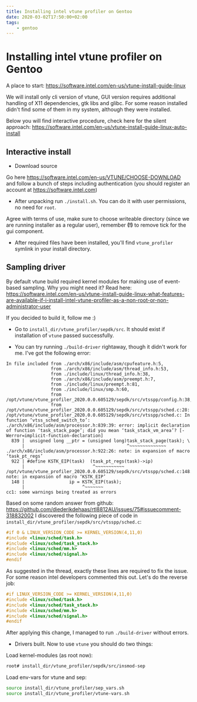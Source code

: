 ```yaml
---
title: Installing intel vtune profiler on Gentoo
date: 2020-03-02T17:50:00+02:00
tags:
    - gentoo
---
```

# Installing intel vtune profiler on Gentoo
A place to start: https://software.intel.com/en-us/vtune-install-guide-linux

We will install only cli version of vtune, GUI version requires additional handling of X11 dependencies,
gtk libs and glibc. For some reason installed didn't find some of them in my system, although they were installed.

Below you will find interactive procedure, check here for the silent approach: https://software.intel.com/en-us/vtune-install-guide-linux-auto-install

## Interactive install

* Download source

Go here https://software.intel.com/en-us/VTUNE/CHOOSE-DOWNLOAD and follow a bunch of steps including
authentication (you should register an account at https://software.intel.com)

* After unpacking run `./install.sh`. You can do it with user permissions, no need for `root`.

Agree with terms of use, make sure to choose writeable directory (since we are running installer
as a regular user), remember **(!)** to remove tick for the gui component.

* After required files have been installed, you'll find `vtune_profiler` symlink in your install directory.

## Sampling driver

By default vtune build required kernel modules for making use of event-based sampling. Why you might need it?
Read here: https://software.intel.com/en-us/vtune-install-guide-linux-what-features-are-available-if-i-install-intel-vtune-profiler-as-a-non-root-or-non-administrator-user

If you decided to build it, follow me :)

* Go to `install_dir/vtune_profiler/sepdk/src`. It should exist if installation of `vtune` passed successfully.

* You can try running `./build-driver` rightaway, though it didn't work for me. I've got the following error:

```
In file included from ./arch/x86/include/asm/cpufeature.h:5,
                 from ./arch/x86/include/asm/thread_info.h:53,
                 from ./include/linux/thread_info.h:38,
                 from ./arch/x86/include/asm/preempt.h:7,
                 from ./include/linux/preempt.h:81,
                 from ./include/linux/smp.h:60,
                 from /opt/vtune/vtune_profiler_2020.0.0.605129/sepdk/src/vtsspp/config.h:38,
                 from /opt/vtune/vtune_profiler_2020.0.0.605129/sepdk/src/vtsspp/sched.c:28:
/opt/vtune/vtune_profiler_2020.0.0.605129/sepdk/src/vtsspp/sched.c: In function ‘vtss_sched_switch_to’:
./arch/x86/include/asm/processor.h:839:39: error: implicit declaration of function ‘task_stack_page’; did you mean ‘task_stack_vm_area’? [-Werror=implicit-function-declaration]
  839 |  unsigned long __ptr = (unsigned long)task_stack_page(task); \
      |                                       ^~~~~~~~~~~~~~~
./arch/x86/include/asm/processor.h:922:26: note: in expansion of macro ‘task_pt_regs’
  922 | #define KSTK_EIP(task)  (task_pt_regs(task)->ip)
      |                          ^~~~~~~~~~~~
/opt/vtune/vtune_profiler_2020.0.0.605129/sepdk/src/vtsspp/sched.c:148:22: note: in expansion of macro ‘KSTK_EIP’
  148 |                 ip = KSTK_EIP(task);
      |                      ^~~~~~~~
cc1: some warnings being treated as errors
```

Based on some random answer from github: https://github.com/diederikdehaas/rtl8812AU/issues/75#issuecomment-318832002
I discovered the following piece of code in `install_dir/vtune_profiler/sepdk/src/vtsspp/sched.c`:

```c++
#if 0 & LINUX_VERSION_CODE >= KERNEL_VERSION(4,11,0)
#include <linux/sched/task.h>
#include <linux/sched/task_stack.h>
#include <linux/sched/mm.h>
#include <linux/sched/signal.h>
#endif
```

As suggested in the thread, exactly these lines are required to fix the issue. For some reason intel developers commented this out.
Let's do the reverse job:

```c++
#if LINUX_VERSION_CODE >= KERNEL_VERSION(4,11,0)
#include <linux/sched/task.h>
#include <linux/sched/task_stack.h>
#include <linux/sched/mm.h>
#include <linux/sched/signal.h>
#endif
```

After applying this change, I managed to run `./build-driver` without errors.

* Drivers built. Now to use `vtune` you should do two things:

Load kernel-modules (as root now):

```bash
root# install_dir/vtune_profiler/sepdk/src/insmod-sep
```

Load env-vars for vtune and sep:

```bash
source install_dir/vtune_profiler/sep_vars.sh
source install_dir/vtune_profiler/vtune-vars.sh
```
